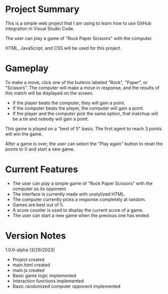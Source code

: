 # Project Summary
This is a simple web project that I am using to learn how to use GitHub integration in Visual Studio Code.

The user can play a game of "Rock Paper Scissors" with the computer. 

HTML, JavaScript, and CSS will be used for this project.

# Gameplay

To make a move, click one of the buttons labeled "Rock", "Paper", or "Scissors". The computer will make a move in response, and the results of this match will be displayed on the screen.

- If the player beats the computer, they will gain a point.
- If the computer beats the player, the computer will gain a point.
- If the player and the computer pick the same option, that matchup will be a tie and nobody will gain a point.

This game is played on a "best of 5" basis. The first agent to reach 3 points will win the game.

After a game is over, the user can select the "Play again" button to reset the points to 0 and start a new game.

# Current Features

- The user can play a simple game of "Rock Paper Scissors" with the computer as its opponent.
- The interface is currently made with unstylized HTML.
- The computer currently picks a response completely at random.
- Games are best out of 5.
- A score counter is used to display the current score of a game.
- The user can start a new game when the previous one has ended.

# Version Notes
1.0.0-alpha (3/29/2023)

- Project created
- main.html created
- main.js created
- Basic game logic implemented
- Interaction functions implemented
- Basic randomized computer opponent implemented
